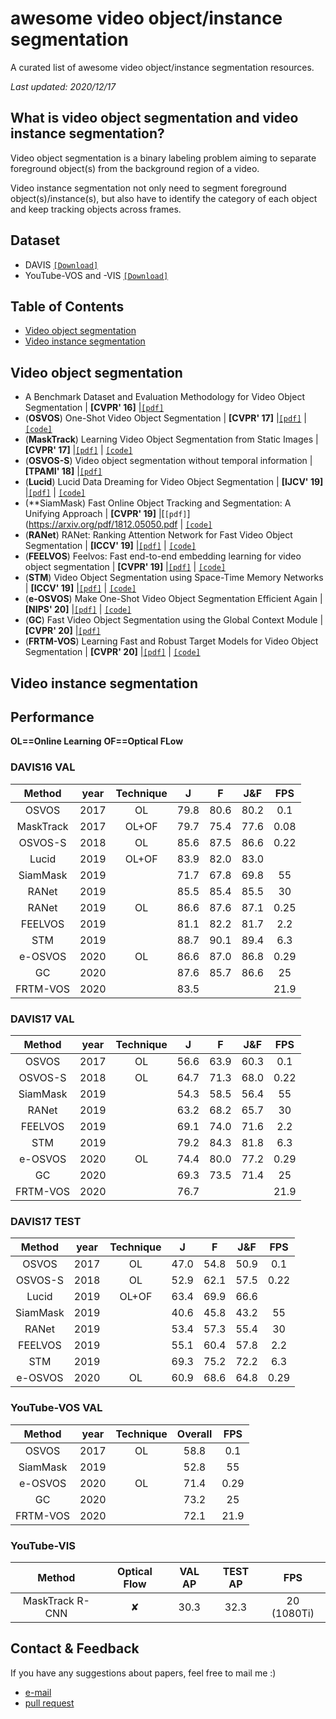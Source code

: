# awesome video object/instance segmentation
A curated list of awesome video object/instance segmentation resources.

*Last updated: 2020/12/17*

## What is video object segmentation and video instance segmentation?

Video object segmentation is a binary labeling problem aiming to separate foreground object(s) from the background region of a video.

Video instance segmentation not only need to segment foreground object(s)/instance(s), but also have to identify the category of each object and keep tracking objects across frames.


## Dataset
- DAVIS [`[Download]`](https://davischallenge.org/davis2017/code.html#semisupervised)
- YouTube-VOS and -VIS [`[Download]`](https://youtube-vos.org/dataset/vis/)


## Table of Contents
- [Video object segmentation](#video-object-segmentation)
- [Video instance segmentation](#video-instance-segmentation)


## Video object segmentation
- A Benchmark Dataset and Evaluation Methodology for Video Object Segmentation | **[CVPR' 16]** |[`[pdf]`](https://www.cv-foundation.org/openaccess/content_cvpr_2016/papers/Perazzi_A_Benchmark_Dataset_CVPR_2016_paper.pdf)
- (**OSVOS**) One-Shot Video Object Segmentation | **[CVPR' 17]** |[`[pdf]`](https://openaccess.thecvf.com/content_cvpr_2017/papers/Caelles_One-Shot_Video_Object_CVPR_2017_paper.pdf) | [`[code]`](https://github.com/kmaninis/OSVOS-PyTorch)
- (**MaskTrack**) Learning Video Object Segmentation from Static Images | **[CVPR' 17]** |[`[pdf]`](https://openaccess.thecvf.com/content_cvpr_2017/papers/Perazzi_Learning_Video_Object_CVPR_2017_paper.pdf) | [`[code]`](https://github.com/omkar13/masktrack)
- (**OSVOS-S**) Video object segmentation without temporal information | **[TPAMI' 18]** |[`[pdf]`](https://arxiv.org/pdf/1709.06031.pdf)
- (**Lucid**) Lucid Data Dreaming for Video Object Segmentation | **[IJCV' 19]** |[`[pdf]`](https://link.springer.com/article/10.1007/s11263-019-01164-6) | [`[code]`](https://github.com/yelantf/pyLucid)
- (**SiamMask) Fast Online Object Tracking and Segmentation: A Unifying Approach | **[CVPR' 19]** |[`[pdf]`](https://arxiv.org/pdf/1812.05050.pdf | [`[code]`](https://github.com/foolwood/SiamMask)
- (**RANet**) RANet: Ranking Attention Network for Fast Video Object Segmentation | **[ICCV' 19]** |[`[pdf]`](https://arxiv.org/pdf/1908.06647.pdf) | [`[code]`](https://github.com/Storife/RANet)
- (**FEELVOS**) Feelvos: Fast end-to-end embedding learning for video object segmentation | **[CVPR' 19]** |[`[pdf]`](https://arxiv.org/pdf/1902.09513v2.pdf) | [`[code]`](https://github.com/kim-younghan/FEELVOS)
- (**STM**) Video Object Segmentation using Space-Time Memory Networks | **[ICCV' 19]** |[`[pdf]`](https://openaccess.thecvf.com/content_ICCV_2019/papers/Oh_Video_Object_Segmentation_Using_Space-Time_Memory_Networks_ICCV_2019_paper.pdf) | [`[code]`](https://github.com/seoungwugoh/STM)
- (**e-OSVOS**) Make One-Shot Video Object Segmentation Efficient Again | **[NIPS' 20]** |[`[pdf]`](https://proceedings.neurips.cc//paper/2020/file/781397bc0630d47ab531ea850bddcf63-Paper.pdf) | [`[code]`](https://github.com/dvl-tum/e-osvos)
- (**GC**) Fast Video Object Segmentation using the Global Context Module | **[CVPR' 20]** |[`[pdf]`](https://arxiv.org/pdf/2001.11243v2.pdf)
- (**FRTM-VOS**) Learning Fast and Robust Target Models for Video Object Segmentation | **[CVPR' 20]** |[`[pdf]`](https://arxiv.org/pdf/2003.00908v2.pdf) | [`[code]`](https://github.com/andr345/frtm-vos)


## Video instance segmentation


## Performance

**OL==Online Learning**
**OF==Optical FLow**


### DAVIS16 VAL
| Method                |year  |Technique| J      | F      | J&F   |  FPS   |
| :----:                |:----:|  :----: | :----: | :----: | :----:| :----: |
| OSVOS                 |2017  | OL      | 79.8   | 80.6   |80.2   | 0.1    |
| MaskTrack             |2017  | OL+OF   | 79.7   | 75.4   |77.6   | 0.08   |
| OSVOS-S               |2018  | OL      | 85.6   | 87.5   |86.6   | 0.22   |
| Lucid                 |2019  | OL+OF   | 83.9   | 82.0   |83.0   |        |
| SiamMask              |2019  |         | 71.7   | 67.8   |69.8   | 55     |
| RANet                 |2019  |         | 85.5   | 85.4   |85.5   | 30     |
| RANet                 |2019  | OL      | 86.6   | 87.6   |87.1   | 0.25   |
| FEELVOS               |2019  |         | 81.1   | 82.2   |81.7   | 2.2    |
| STM                   |2019  |         | 88.7   | 90.1   |89.4   | 6.3    |
| e-OSVOS               |2020  | OL      | 86.6   | 87.0   |86.8   | 0.29   |
| GC                    |2020  |         | 87.6   | 85.7   |86.6   | 25     |
| FRTM-VOS              |2020  |         | 83.5   |        |       | 21.9   |



### DAVIS17 VAL
| Method                |year  |Technique| J      | F      | J&F   |  FPS   |
| :----:                |:----:|  :----: | :----: | :----: | :----:| :----: |
| OSVOS                 |2017  | OL      | 56.6   |63.9    | 60.3  | 0.1    |
| OSVOS-S               |2018  | OL      | 64.7   |71.3    | 68.0  | 0.22   |
| SiamMask              |2019  |         | 54.3   |58.5    | 56.4  | 55     |
| RANet                 |2019  |         | 63.2   |68.2    | 65.7  | 30     |
| FEELVOS               |2019  |         | 69.1   |74.0    | 71.6  | 2.2    |
| STM                   |2019  |         | 79.2   |84.3    | 81.8  | 6.3    |
| e-OSVOS               |2020  | OL      | 74.4   |80.0    | 77.2  | 0.29   |
| GC                    |2020  |         | 69.3   |73.5    | 71.4  | 25     |
| FRTM-VOS              |2020  |         | 76.7   |        |       | 21.9   |



### DAVIS17 TEST
| Method                |year  |Technique| J      | F      | J&F   |  FPS   |
| :----:                |:----:|  :----: | :----: | :----: | :----:| :----: |
| OSVOS                 |2017  | OL      |47.0    | 54.8   |50.9   | 0.1    |
| OSVOS-S               |2018  | OL      |52.9    | 62.1   |57.5   | 0.22   |
| Lucid                 |2019  | OL+OF   |63.4    | 69.9   |66.6   |        |
| SiamMask              |2019  |         |40.6    | 45.8   |43.2   | 55     |
| RANet                 |2019  |         |53.4    | 57.3   |55.4   | 30     |
| FEELVOS               |2019  |         |55.1    | 60.4   |57.8   | 2.2    |
| STM                   |2019  |         |69.3    | 75.2   |72.2   | 6.3    |
| e-OSVOS               |2020  | OL      |60.9    | 68.6   |64.8   | 0.29   |



### YouTube-VOS VAL
| Method                |year  |Technique| Overall|  FPS   |
| :----:                |:----:|  :----: | :----: | :----: |
| OSVOS                 |2017  | OL      | 58.8   | 0.1    |
| SiamMask              |2019  |         | 52.8   | 55     |
| e-OSVOS               |2020  | OL      | 71.4   | 0.29   |
| GC                    |2020  |         | 73.2   | 25     |
| FRTM-VOS              |2020  |         | 72.1   | 21.9   |




### YouTube-VIS
| Method                | Optical Flow | VAL AP |TEST AP|  FPS        |
| :----:                |      :----:  | :----: |:----: | :----:      |
| MaskTrack R-CNN       |      ✘       | 30.3   |32.3   |20 (1080Ti)  |




## Contact & Feedback
If you have any suggestions about papers, feel free to mail me :)
- [e-mail](mailto:bomiaobbb@gmail.com)
- [pull request](https://github.com/bo-miao/awsome-video-object-instance-segmentation/pulls)